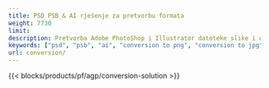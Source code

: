 ```yaml
---
title: PSD PSB & AI rješenje za pretvorbu formata
weight: 7730
limit: 
description: Pretvorba Adobe PhotoShop i Illustrator datoteke slike i druge formate
keywords: ["psd", "psb", "ai", "conversion to png", "conversion to jpg", "conversion to pdf", "convert to gif", "convert to bmp", "convert to tiff"]
url: conversion/
---
```


{{< blocks/products/pf/agp/conversion-solution >}} 
